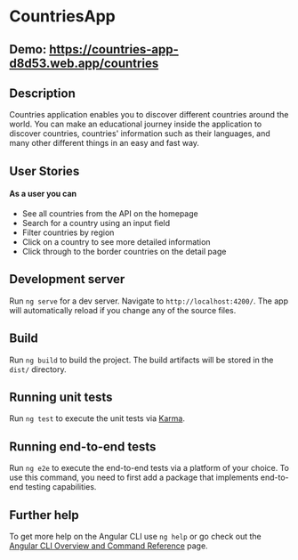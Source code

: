 # CountriesApp

## Demo: https://countries-app-d8d53.web.app/countries

## Description

Countries application enables you to discover different countries around the world. You can make an educational journey inside the application to discover countries, countries' information such as their languages, and many other different things in an easy and fast way.

## User Stories

#### As a user you can

* See all countries from the API on the homepage
* Search for a country using an input field
* Filter countries by region
* Click on a country to see more detailed information
* Click through to the border countries on the detail page


## Development server

Run `ng serve` for a dev server. Navigate to `http://localhost:4200/`. The app will automatically reload if you change any of the source files.

## Build

Run `ng build` to build the project. The build artifacts will be stored in the `dist/` directory.

## Running unit tests

Run `ng test` to execute the unit tests via [Karma](https://karma-runner.github.io).

## Running end-to-end tests

Run `ng e2e` to execute the end-to-end tests via a platform of your choice. To use this command, you need to first add a package that implements end-to-end testing capabilities.

## Further help

To get more help on the Angular CLI use `ng help` or go check out the [Angular CLI Overview and Command Reference](https://angular.io/cli) page.

